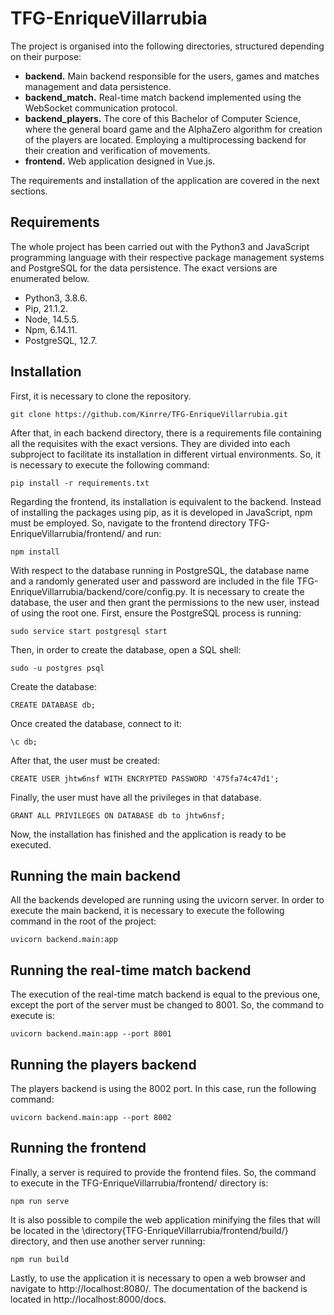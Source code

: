 # TFG-EnriqueVillarrubia

The project is organised into the following directories, structured depending on their purpose:

* __backend.__ Main backend responsible for the users, games and matches management and data persistence.
* __backend_match.__ Real-time match backend implemented using the WebSocket communication protocol.
* __backend_players.__ The core of this Bachelor of Computer Science, where the general board game and the AlphaZero algorithm for creation of the players are located. Employing a multiprocessing backend for their creation and verification of movements.
* __frontend.__ Web application designed in Vue.js.

The requirements and installation of the application are covered in the next sections.

## Requirements

The whole project has been carried out with the Python3 and JavaScript programming language with their respective package management systems and PostgreSQL for the data persistence. The exact versions are enumerated below.

* Python3, 3.8.6.
* Pip, 21.1.2.
* Node, 14.5.5.
* Npm, 6.14.11.
* PostgreSQL, 12.7.

## Installation

First, it is necessary to clone the repository.

```
git clone https://github.com/Kinrre/TFG-EnriqueVillarrubia.git
```

After that, in each backend directory, there is a requirements file containing all the requisites with the exact versions. They are divided into each subproject to facilitate its installation in different virtual environments. So, it is necessary to execute the following command:

```
pip install -r requirements.txt
```

Regarding the frontend, its installation is equivalent to the backend. Instead of installing the packages using pip, as it is developed in JavaScript, npm must be employed. So, navigate to the frontend directory TFG-EnriqueVillarrubia/frontend/ and run:

```
npm install
```

With respect to the database running in PostgreSQL, the database name and a randomly generated user and password are included in the file TFG-EnriqueVillarrubia/backend/core/config.py. It is necessary to create the database, the user and then grant the permissions to the new user, instead of using the root one. First, ensure the PostgreSQL process is running:

```
sudo service start postgresql start
```

Then, in order to create the database, open a SQL shell:

```
sudo -u postgres psql
```

Create the database:

```
CREATE DATABASE db;
```

Once created the database, connect to it:

```
\c db;
```

After that, the user must be created:

```
CREATE USER jhtw6nsf WITH ENCRYPTED PASSWORD '475fa74c47d1';
```

Finally, the user must have all the privileges in that database.

```
GRANT ALL PRIVILEGES ON DATABASE db to jhtw6nsf;
```

Now, the installation has finished and the application is ready to be executed.

## Running the main backend

All the backends developed are running using the uvicorn server. In order to execute the main backend, it is necessary to execute the following command in the root of the project:

```
uvicorn backend.main:app
```

## Running the real-time match backend

The execution of the real-time match backend is equal to the previous one, except the port of the server must be changed to 8001. So, the command to execute is:

```
uvicorn backend.main:app --port 8001
```

## Running the players backend

The players backend is using the 8002 port. In this case, run the following command:

```
uvicorn backend.main:app --port 8002
```

## Running the frontend

Finally, a server is required to provide the frontend files. So, the command to execute in the TFG-EnriqueVillarrubia/frontend/ directory is:

```
npm run serve
```

It is also possible to compile the web application minifying the files that will be located in the \directory{TFG-EnriqueVillarrubia/frontend/build/} directory, and then use another server running:

```
npm run build
```

Lastly, to use the application it is necessary to open a web browser and navigate to http://localhost:8080/. The documentation of the backend is located in http://localhost:8000/docs.
